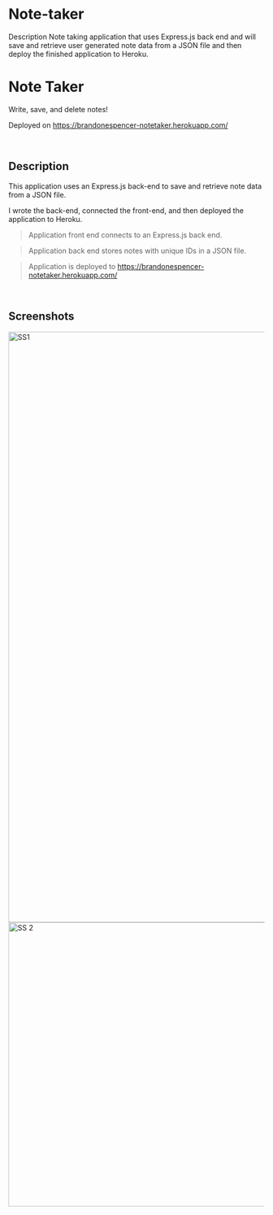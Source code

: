 # Note-taker

Description
Note taking application that uses Express.js back end and will save and retrieve user generated note data from a JSON file and then deploy the finished application to Heroku.

#  Note Taker 

Write, save, and delete notes! 

Deployed on https://brandonespencer-notetaker.herokuapp.com/



<br>

## Description
This application uses an Express.js back-end to save and retrieve note data from a JSON file.

I wrote the back-end, connected the front-end, and then deployed the application to Heroku.

> Application front end connects to an Express.js back end.

> Application back end stores notes with unique IDs in a JSON file.

> Application is deployed to https://brandonespencer-notetaker.herokuapp.com/

<br>


## Screenshots



<img width="1162" alt="SS1" src="https://user-images.githubusercontent.com/46231696/154835884-99f1a8a8-9a8a-473d-9ebd-f9b30ba527c3.png">

<img width="559" alt="SS 2" src="https://user-images.githubusercontent.com/46231696/154835890-07c00be6-5ac8-49f9-9287-7d34afa0ff1e.png">






